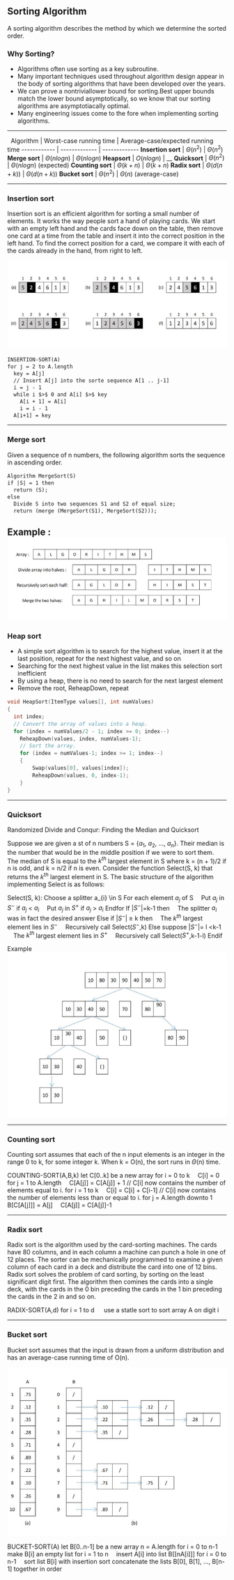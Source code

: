 ## Sorting Algorithm
A sorting algorithm describes the method by which we determine the sorted order.

### Why Sorting?
* Algorithms often use sorting as a key subroutine.
* Many important techniques used throughout algorithm design appear in the body of sorting algorithms that have been developed over the years.
* We can prove a nontriviallower bound for sorting.Best upper bounds match the lower bound asymptotically, so we know that our sorting algorithms are asymptotiacally optimal.
* Many engineering issues come to the fore when implementing sorting algorithms.

-----------------------------
&nbsp;
Algorithm | Worst-case running time |  Average-case/expected running time
------------ | ------------- | -------------
**Insertion sort** | $\Theta (n^2)$ | $\Theta (n^2)$
**Merge sort** | $\Theta(n log n)$ | $\Theta(n log n)$
**Heapsort** | $O(n log n)$ | __
**Quicksort** | $\Theta (n^2)$ | $\Theta(n log n)$ (expected)
**Counting sort** | $\Theta (k + n)$ | $\Theta (k + n)$
**Radix sort** | $\Theta (d(n + k))$ | $\Theta (d(n + k))$
**Bucket sort** | $\Theta (n^2)$ | $\Theta (n)$ (average-case)

-----------------------------

### Insertion sort
Insertion sort is an efficient algorithm for sorting a small number of elements. It works the way people sort a hand of playing cards. We start with an empty left hand and the cards face down on the table, then remove one card at a time from the table and insert it into the correct position in the left hand. To find the correct position for a card, we compare it with each of the cards already in the hand, from right to left.

![Insertion sort](img/IS.JPG)
```
INSERTION-SORT(A)
for j = 2 to A.length
  key = A[j]
  // Insert A[j] into the sorte sequence A[1 .. j-1]
  i = j - 1
  while i $>$ 0 and A[i] $>$ key
    A[i + 1] = A[i]
    i = i - 1
  A[i+1] = key
```
-----------------------------

### Merge sort
Given a sequence of n numbers, the following algorithm sorts the sequence in ascending order.

```
Algorithm MergeSort(S)
if |S| = 1 then
  return (S);
else
  Divide S into two sequences S1 and S2 of equal size;
  return (merge (MergeSort(S1), MergeSort(S2)));
```

Example :
![mergesort](img/MS.JPG)
-----------------------------

### Heap sort
* A simple sort algorithm is to search for the highest value, insert it at the last position, repeat for the next highest value, and so on
* Searching for the next highest value in the list makes this selection sort inefficient
* By using a heap, there is no need to search for the next largest element
* Remove the root, ReheapDown, repeat

```C++
void HeapSort(ItemType values[], int numValues)
{
  int index;
  // Convert the array of values into a heap.
  for (index = numValues/2 - 1; index >= 0; index--)
    ReheapDown(values, index, numValues-1);
    // Sort the array.
    for (index = numValues-1; index >= 1; index--)
    {
        Swap(values[0], values[index]);
        ReheapDown(values, 0, index-1);
    }
}
```
-----------------------------

### Quicksort
Randomized Divide and Conqur: Finding the Median and Quicksort

Suppose we are given a st of n numbers S = {$a_{1}$, $a_{2}$, ..., $a_{n}$}. Their median is  the number that would be in the middle position if we were to sort them. The median of S is equal to the $k^{th}$ largest element in S where k = (n + 1)/2 if n is odd, and k = n/2 if n is even.
Consider the function Select(S, k) that returns the $k^{th}$ largest element in S. The basic structure of the algorithm implementing Select is as follows:

Select(S, k):
Choose a splitter a_{i} \in S
For each element $a_{j}$ of S
&emsp;Put $a_{j}$ in $S^{-}$ if $a_{j}$ $<$ $a_{i}$
&emsp;Put $a_{j}$ in $S^{+}$ if $a_{j}$ $>$ $a_{i}$
Endfor
If |$S^{-}$|=k-1 then
&emsp;The splitter $a_{i}$ was in fact the desired answer
Else if |$S^{-}$| $\geq$ k then
&emsp;The $k^{th}$ largest element lies in $S^{-}$
&emsp;Recursively call Select($S^{-}$,k)
Else suppose |$S^{-}$|= l $<$k-1
&emsp;The $k^{th}$ largest element lies in $S^{+}$
&emsp;Recursively call Select($S^{+}$,k-1-l)
Endif

Example
![quicksort](img/QS.JPG)

-----------------------------

### Counting sort
Counting sort assumes that each of the n input elements is an integer in the range 0 to k, for some integer k. When k = O(n), the sort runs in $\Theta$(n) time.

COUNTING-SORT(A,B,k)
let C[0..k] be a new array
for i = 0 to k
&emsp;C[i] = 0
for j = 1 to A.length
&emsp;C[A[j]] = C[A[j]] + 1
// C[i] now contains the number of elements equal to i.
for i = 1 to k
&emsp;C[i] = C[i] + C[i-1]
// C[i] now contains the number of elements less than or equal to i.
for j = A.length downto 1
&emsp;B[C[A[j]]] = A[j]
&emsp;C[A[j]] = C[A[j]]-1

-----------------------------

### Radix sort
Radix sort is the algorithm used by the card-sorting machines. The cards have 80 columns, and in each column a machine can punch a hole in one of 12 places. The sorter can be mechanically programmed to examine a given column of each card in a deck and distribute the card into one of 12 bins.
Radix sort solves the problem of card sorting, by sorting on the least significant digit first. The algorithm then comines the cards into a single deck, with the cards in the 0 bin preceding the cards in the 1 bin preceding the cards in the 2 in and so on.

RADIX-SORT(A,d)
for i = 1 to d
&emsp; use a statle sort to sort array A on digit i

-----------------------------

### Bucket sort
Bucket sort assumes that the input is drawn from a uniform distribution and has an average-case running time of O(n).

![Bucketsort](img/BS.JPG)

BUCKET-SORT(A)
let B[0..n-1] be a new array
n = A.length
for i = 0 to n-1
&emsp;make B[i] an empty list
for i = 1 to n
&emsp;insert A[i] into list B[[nA[i]]]
for i = 0 to n-1
&emsp;sort list B[i] with insertion sort
concatenate the lists B[0], B[1], ..., B[n-1] together in order
